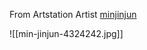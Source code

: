 
From Artstation Artist [minjinjun](https://www.artstation.com/xiaojunjun)

![[min-jinjun-4324242.jpg]]